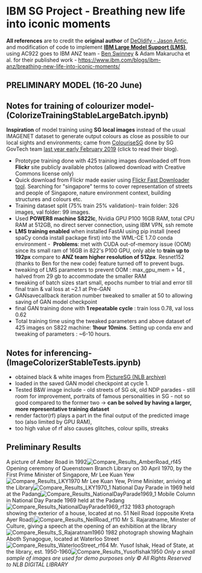 
# IBM SG Project - Breathing new life into iconic moments #

**All references** are to credit the **original author** of [DeOldify - Jason Antic](https://github.com/jantic/DeOldify), and modification of code to implement [**IBM Large Model Support (LMS)**](https://www.ibm.com/support/knowledgecenter/SS5SF7_1.7.0/navigation/wmlce_getstarted_pytorch.html#wmlce_getstarted_pytorch__lms_section), using AC922 goes to IBM ANZ team - [Ben Swinney](https://github.com/benswinney/DeOldify/tree/master/deoldify) & Adam Makarucha et al. for their published work - https://www.ibm.com/blogs/ibm-anz/breathing-new-life-into-iconic-moments/
## PRELIMINARY MODEL (16-20 June) ##
## Notes for training of colourizer model- (ColorizeTrainingStableLargeBatch.ipynb) ##
**Inspiration** of model training using **SG local images** instead of the usual IMAGENET dataset to generate output colours as close as possible to our local sights and environments; came from [ColouriseSG](https://colourise.sg/) done by SG GovTech team [last year early February 2019](https://blog.data.gov.sg/bringing-black-and-white-photos-to-life-using-colourise-sg-435ae5cc5036) (click to read their blog).
- Prototype training done with 425 training images downloaded off from **Flickr** site publicly available photos (allowed download with Creative Commons license only) 
- Quick download from Flickr made easier using [Flickr Fast Downloader tool](http://flickrdownloader.laboone.net/). Searching for "singapore" terms to cover representation of streets and people of Singapore, nature environment context, building structures and colours etc. 
- Training dataset split (75% train 25% validation)- train folder: 326 images, val folder: 99 images. 
- Used **POWER8 machine S822lc**, Nvidia GPU P100 16GB RAM, total CPU RAM at 512GB, no direct server connection, using IBM VPN, ssh remote
- **LMS training enabled** when installed FastAI using pip install (need spaCy conda install package first) into the WML-CE 1.7.0 conda environment
-  **Problems**: met with CUDA out-of-memory issue (OOM) since its small ram of 16GB in 822's P100 GPU, only able to **train up to 192px** compare to **ANZ team higher resolution of 512px**. Resnet152 (thanks to Ben for the new code) feature turned off to prevent bugs.
- tweaking of LMS parameters to prevent OOM : max_gpu_mem = 14 , halved from 29 gb to accommodate the smaller RAM 
- tweaking of batch sizes start small, epochs number to trial and error till final train & val loss at ~2.1 at Pre-GAN
- GANsavecallback iteration number tweaked to smaller at 50 to allowing saving of GAN model checkpoint
- final GAN training done with **1 repeatable cycle** : train loss 0.78, val loss 0.62 
- Total training time using the tweaked parameters and above dataset of 425 images on S822 machine: **1hour 10mins**. Setting up conda env and tweaking of parameters : ~6-10 hours. 


## Notes for inferencing- (ImageColorizerStableTests.ipynb) ##
- obtained black & white images from [PictureSG (NLB archive)](https://eresources.nlb.gov.sg/pictures)
- loaded in the saved GAN model checkpoint at cycle 1. 
- Tested B&W image include - old streets of SG ok, old NDP parades - still room for improvement, portraits of famous personalities in SG - not so good compared to the former two -> **can be solved by having a larger, more representative training dataset**
- render factor(rf) plays a part in the final output of the predicted image too (also limited by GPU RAM), 
- too high value of rf also causes glitches, colour spills, streaks

## Preliminary Results ##
A picture of Amber Road in 1992![Compare_Results_AmberRoad_rf45](https://user-images.githubusercontent.com/52671563/85354369-fe758000-b53c-11ea-8035-0659c183781f.png) 
Opening ceremony of Queenstown Branch Library on 30 April 1970, by the First Prime Minister of Singapore, Mr Lee Kuan Yew![Compare_Results_LKY1970](https://user-images.githubusercontent.com/52671563/85354420-1816c780-b53d-11ea-9171-5d1636da50c2.png)
Mr Lee Kuan Yew, Prime Minister, arriving at the Library![Compare_Results_LKY1970_1](https://user-images.githubusercontent.com/52671563/85354424-19e08b00-b53d-11ea-81d0-76b2eb748ef9.png)
National Day Parade in 1969 held at the Padang![Compare_Results_NationalDayParade1969_1](https://user-images.githubusercontent.com/52671563/85354429-1f3dd580-b53d-11ea-848e-a50627013d94.png)
Mobile Column in National Day Parade 1969 held at the Padang![Compare_Results_NationalDayParade1969_rf32](https://user-images.githubusercontent.com/52671563/85355786-f9fe9680-b53f-11ea-994d-273e9e17deb7.png)
1983 photograph showing the exterior of a house, located at no. 51 Neil Road (opposite Kreta Ayer Road)![Compare_Results_NeilRoad_rf10](https://user-images.githubusercontent.com/52671563/85354500-498f9300-b53d-11ea-8159-d572a302c691.png)
Mr S. Rajaratname, Minster of Culture, giving a speech at the opening of an exhibition at the library![Compare_Results_S_Rajaratnam1960](https://user-images.githubusercontent.com/52671563/85354504-4d231a00-b53d-11ea-9431-709072ca9fa8.png)
1982 photograph showing Maghain Aboth Synagogue, located at Waterloo Street![Compare_Results_WaterlooStreet_rf64](https://user-images.githubusercontent.com/52671563/85354509-501e0a80-b53d-11ea-834c-feb035b6a528.png)
Mr. Yusof Ishak, Head of State, at the library, est. 1950-1960![Compare_Results_YusofIshak1950](https://user-images.githubusercontent.com/52671563/85354513-52806480-b53d-11ea-86d9-7176686ce7c7.png)
*Only a small sample of images are used for demo purposes only © All Rights Reserved to NLB DIGITAL LIBRARY*

